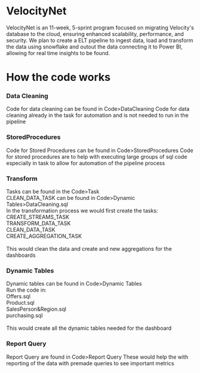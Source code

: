 # VelocityNet
VelocityNet is an 11-week, 5-sprint program focused on migrating Velocity's database to the cloud, ensuring enhanced scalability, performance, and security. We plan to create a ELT pipeline to ingest data, load and transform the data using snowflake and outout the data connecting it to Power BI, allowing for real time insights to be found.

# How the code works

### Data Cleaning
Code for data cleaning can be found in Code>DataCleaning
Code for data cleaning already in the task for automation and is not needed to run in the pipeline

### StoredProcedures
Code for Stored Procedures can be found in Code>StoredProcedures
Code for stored procedures are to help with executing large groups of sql code especially in task to allow for automation of the pipeline process

### Transform 
Tasks can be found in the Code>Task<br>
CLEAN_DATA_TASK can be found in Code>Dynamic Tables>DataCleaning.sql<br>
In the transformation process we would first create the tasks:<br>
CREATE_STREAMS_TASK<br>
TRANSFORM_DATA_TASK<br>
CLEAN_DATA_TASK<br>
CREATE_AGGREGATION_TASK<br>
<br>
This would clean the data and create and new aggregations for the dashboards

### Dynamic Tables
Dynamic tables can be found in Code>Dynamic Tables<br>
Run the code in:<br>
Offers.sql<br>
Product.sql<br>
SalesPerson&Region.sql<br>
purchasing.sql<br>
<br>
This would create all the dynamic tables needed for the dashboard

### Report Query
Report Query are found in Code>Report Query
These would help the with reporting of the data with premade queries to see important metrics
